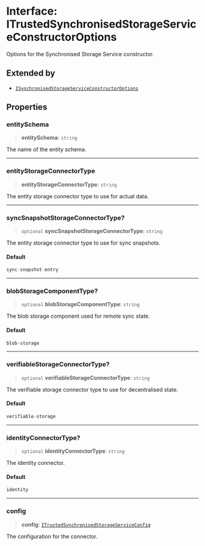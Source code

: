 # Interface: ITrustedSynchronisedStorageServiceConstructorOptions

Options for the Synchronised Storage Service constructor.

## Extended by

- [`ISynchronisedStorageServiceConstructorOptions`](ISynchronisedStorageServiceConstructorOptions.md)

## Properties

### entitySchema

> **entitySchema**: `string`

The name of the entity schema.

***

### entityStorageConnectorType

> **entityStorageConnectorType**: `string`

The entity storage connector type to use for actual data.

***

### syncSnapshotStorageConnectorType?

> `optional` **syncSnapshotStorageConnectorType**: `string`

The entity storage connector type to use for sync snapshots.

#### Default

```ts
sync-snapshot-entry
```

***

### blobStorageComponentType?

> `optional` **blobStorageComponentType**: `string`

The blob storage component used for remote sync state.

#### Default

```ts
blob-storage
```

***

### verifiableStorageConnectorType?

> `optional` **verifiableStorageConnectorType**: `string`

The verifiable storage connector type to use for decentralised state.

#### Default

```ts
verifiable-storage
```

***

### identityConnectorType?

> `optional` **identityConnectorType**: `string`

The identity connector.

#### Default

```ts
identity
```

***

### config

> **config**: [`ITrustedSynchronisedStorageServiceConfig`](ITrustedSynchronisedStorageServiceConfig.md)

The configuration for the connector.
